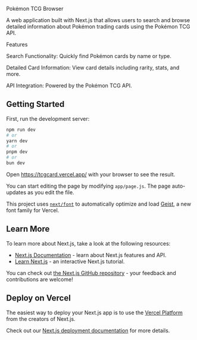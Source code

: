 Pokémon TCG Browser

A web application built with Next.js that allows users to search and browse detailed information about Pokémon trading cards using the Pokémon TCG API.

Features

Search Functionality: Quickly find Pokémon cards by name or type.

Detailed Card Information: View card details including rarity, stats, and more.

API Integration: Powered by the Pokémon TCG API.




## Getting Started

First, run the development server:

```bash
npm run dev
# or
yarn dev
# or
pnpm dev
# or
bun dev
```

Open https://tcgcard.vercel.app/ with your browser to see the result.

You can start editing the page by modifying `app/page.js`. The page auto-updates as you edit the file.

This project uses [`next/font`](https://nextjs.org/docs/app/building-your-application/optimizing/fonts) to automatically optimize and load [Geist](https://vercel.com/font), a new font family for Vercel.

## Learn More

To learn more about Next.js, take a look at the following resources:

- [Next.js Documentation](https://nextjs.org/docs) - learn about Next.js features and API.
- [Learn Next.js](https://nextjs.org/learn) - an interactive Next.js tutorial.

You can check out [the Next.js GitHub repository](https://github.com/vercel/next.js) - your feedback and contributions are welcome!

## Deploy on Vercel

The easiest way to deploy your Next.js app is to use the [Vercel Platform](https://vercel.com/new?utm_medium=default-template&filter=next.js&utm_source=create-next-app&utm_campaign=create-next-app-readme) from the creators of Next.js.

Check out our [Next.js deployment documentation](https://nextjs.org/docs/app/building-your-application/deploying) for more details.
